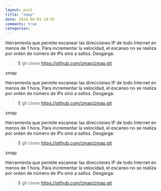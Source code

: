 ```yaml
---
layout: post
title: "zmap"
date: 2014-04-03 14:55
comments: true
categories: 
---
```

Herramienta que permite escanear las direcciones IP de todo Internet en menos de 1 hora. Para incrementar la velocidad, el escaneo no se realiza por orden de número de IPs sinó a saltos. Desgarga:

>$ git clone https://github.com/zmap/zmap.git

zmap

Herramienta que permite escanear las direcciones IP de todo Internet en menos de 1 hora. Para incrementar la velocidad, el escaneo no se realiza por orden de número de IPs sinó a saltos. Desgarga:

>$ git clone https://github.com/zmap/zmap.git

zmap

Herramienta que permite escanear las direcciones IP de todo Internet en menos de 1 hora. Para incrementar la velocidad, el escaneo no se realiza por orden de número de IPs sinó a saltos. Desgarga:

>$ git clone https://github.com/zmap/zmap.git

zmap

Herramienta que permite escanear las direcciones IP de todo Internet en menos de 1 hora. Para incrementar la velocidad, el escaneo no se realiza por orden de número de IPs sinó a saltos. Desgarga:

>$ git clone https://github.com/zmap/zmap.git


